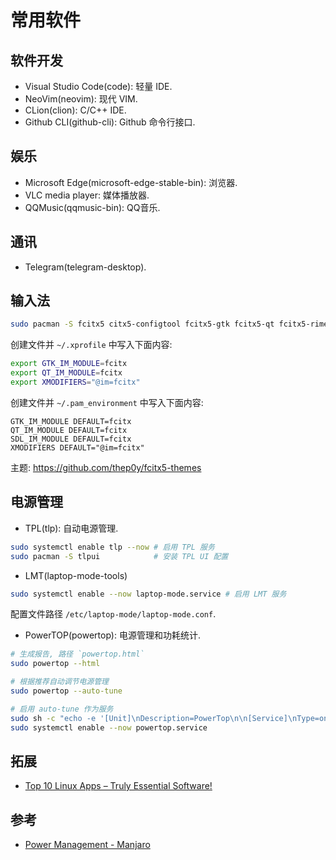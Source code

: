 # 常用软件

## 软件开发

- Visual Studio Code(code): 轻量 IDE.
- NeoVim(neovim): 现代 VIM.
- CLion(clion): C/C++ IDE.
- Github CLI(github-cli): Github 命令行接口.

## 娱乐

- Microsoft Edge(microsoft-edge-stable-bin): 浏览器.
- VLC media player: 媒体播放器.
- QQMusic(qqmusic-bin): QQ音乐.

## 通讯

- Telegram(telegram-desktop).

## 输入法

```bash
sudo pacman -S fcitx5 citx5-configtool fcitx5-gtk fcitx5-qt fcitx5-rime
```

创建文件并 `~/.xprofile` 中写入下面内容:

```bash
export GTK_IM_MODULE=fcitx
export QT_IM_MODULE=fcitx
export XMODIFIERS="@im=fcitx"
```

创建文件并 `~/.pam_environment` 中写入下面内容:

```
GTK_IM_MODULE DEFAULT=fcitx
QT_IM_MODULE DEFAULT=fcitx
SDL_IM_MODULE DEFAULT=fcitx
XMODIFIERS DEFAULT="@im=fcitx"
```

主题: <https://github.com/thep0y/fcitx5-themes>

## 电源管理

- TPL(tlp): 自动电源管理.

```bash
sudo systemctl enable tlp --now # 启用 TPL 服务
sudo pacman -S tlpui            # 安装 TPL UI 配置
```

- LMT(laptop-mode-tools)

```bash
sudo systemctl enable --now laptop-mode.service # 启用 LMT 服务
```

配置文件路径 `/etc/laptop-mode/laptop-mode.conf`.

- PowerTOP(powertop): 电源管理和功耗统计.

```bash
# 生成报告, 路径 `powertop.html`
sudo powertop --html

# 根据推荐自动调节电源管理
sudo powertop --auto-tune

# 启用 auto-tune 作为服务
sudo sh -c "echo -e '[Unit]\nDescription=PowerTop\n\n[Service]\nType=oneshot\nRemainAfterExit=true\nExecStart=/usr/bin/powertop --auto-tune\n\n[Install]\nWantedBy=multi-user.target\n' > /etc/systemd/system/powertop.service"
sudo systemctl enable --now powertop.service
```

## 拓展

- [Top 10 Linux Apps – Truly Essential Software!](https://techhut.tv/top-10-linux-apps-ubuntu/)

## 参考

- [Power Management - Manjaro](https://wiki.manjaro.org/index.php/Power_Management)
